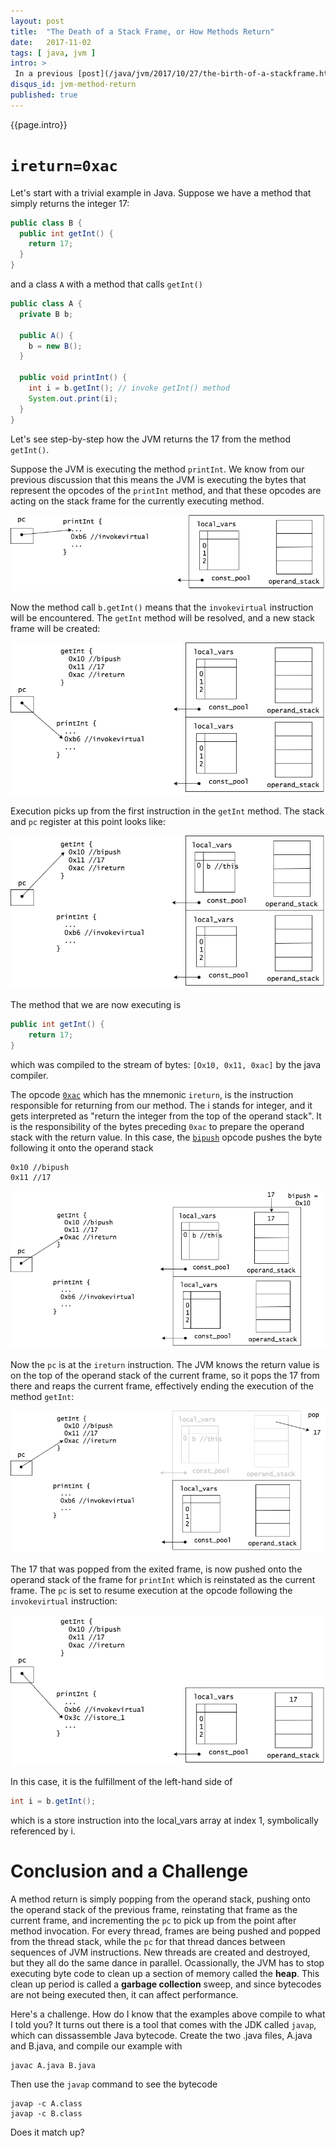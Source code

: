 ```yaml
---
layout: post
title:  "The Death of a Stack Frame, or How Methods Return"
date:   2017-11-02
tags: [ java, jvm ]
intro: >
 In a previous [post](/java/jvm/2017/10/27/the-birth-of-a-stackframe.html), we looked at how the JVM creates a new stack frame when it invokes a method. In this melodramatically named series, we will take a look at how methods return from the perspective of the JVM.
disqus_id: jvm-method-return
published: true
---
```

{{page.intro}}

# `ireturn=0xac`

Let's start with a trivial example in Java. Suppose we have a method that simply returns the integer 17:

```java
public class B {
  public int getInt() {		
    return 17;
  }
}
```

and a class `A` with a method that calls `getInt()`

```java
public class A {
  private B b;

  public A() {
    b = new B();
  }

  public void printInt() {
    int i = b.getInt(); // invoke getInt() method
    System.out.print(i);
  }
}
```

Let's see step-by-step how the JVM returns the 17 from the method `getInt()`.

Suppose the JVM is executing the method `printInt`. We know from our previous discussion that this means the JVM is executing the bytes that represent the opcodes of the `printInt` method, and that these opcodes are acting on the stack frame for the currently executing method.

![](/images/death-of-a-stack-frame/1.png)

Now the method call `b.getInt()` means that the `invokevirtual` instruction will be encountered. The `getInt` method will be resolved, and a new stack frame will be created:

![](/images/death-of-a-stack-frame/2.png)

Execution picks up from the first instruction in the `getInt` method. The stack and `pc` register at this point looks like:

![](/images/death-of-a-stack-frame/3.png)

The method that we are now executing is

```java
public int getInt() {		
	return 17;
}
```

which was compiled to the stream of bytes: `[Ox10, 0x11, 0xac]` by the java compiler.

The opcode [`0xac`](https://docs.oracle.com/javase/specs/jvms/se8/html/jvms-6.html#jvms-6.5.ireturn) which has the mnemonic `ireturn`, is the instruction responsible for returning from our method. The i stands for integer, and it gets interpreted as "return the integer from the top of the operand stack". It is the responsibility of the bytes preceding `0xac` to prepare the operand stack with the return value. In this case, the [`bipush`](https://docs.oracle.com/javase/specs/jvms/se8/html/jvms-6.html#jvms-6.5.bipush) opcode pushes the byte following it onto the operand stack

```
0x10 //bipush
0x11 //17
```

![](/images/death-of-a-stack-frame/4.png)

Now the `pc` is at the `ireturn` instruction. The JVM knows the return value is on the top of the operand stack of the current frame, so it pops the 17 from there and reaps the current frame, effectively ending the execution of the method `getInt`:

![](/images/death-of-a-stack-frame/5.png)

The 17 that was popped from the exited frame, is now pushed onto the operand stack of the frame for `printInt` which is reinstated as the current frame. The `pc` is set to resume execution at the opcode following the `invokevirtual` instruction:

![](/images/death-of-a-stack-frame/6.png)

In this case, it is the fulfillment of the left-hand side of

```java
int i = b.getInt();
```

which is a store instruction into the local_vars array at index 1, symbolically referenced by i.

# Conclusion and a Challenge

A method return is simply popping from the operand stack, pushing onto the operand stack of the previous frame, reinstating that frame as the current frame, and incrementing the `pc` to pick up from the point after method invocation. For every thread, frames are being pushed and popped from the thread stack, while the `pc` for that thread dances between sequences of JVM instructions. New threads are created and destroyed, but they all do the same dance in parallel. Ocassionally, the JVM has to stop executing byte code to clean up a section of memory called the **heap**. This clean up period is called a **garbage collection** sweep, and since bytecodes are not being executed then, it can affect performance.

Here's a challenge. How do I know that the examples above compile to what I told you? It turns out there is a tool that comes with the JDK called `javap`, which can dissassemble Java bytecode. Create the two .java files, A.java and B.java, and compile our example with

```
javac A.java B.java
```

Then use the `javap` command to see the bytecode

```
javap -c A.class
javap -c B.class
```

Does it match up?
